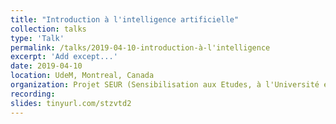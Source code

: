 ```yaml
---
title: "Introduction à l'intelligence artificielle"
collection: talks
type: 'Talk'
permalink: /talks/2019-04-10-introduction-à-l'intelligence
excerpt: 'Add except...'
date: 2019-04-10
location: UdeM, Montreal, Canada
organization: Projet SEUR (Sensibilisation aux Etudes, à l'Université et à la Recherche)
recording: 
slides: tinyurl.com/stzvtd2
---
```



